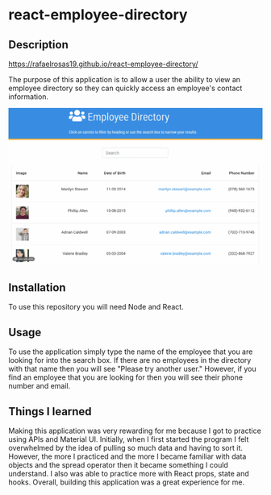 # react-employee-directory

## Description

https://rafaelrosas19.github.io/react-employee-directory/

The purpose of this application is to allow a user the ability to view an employee directory so they can quickly access an employee's contact information. 

![](public/dir.gif)

## Installation

To use this repository you will need Node and React.

## Usage

To use the application simply type the name of the employee that you are looking for into the search box. If there are no employees in the directory with that name then you will see "Please try another user." However, if you find an employee that you are looking for then you will see their phone number and email. 

## Things I learned

Making this application was very rewarding for me because I got to practice using APIs and Material UI. Initially, when I first started the program I felt overwhelmed by the idea of pulling so much data and having to sort it. However, the more I practiced and the more I became familiar with data objects and the spread operator then it became something I could understand. I also was able to practice more with React props, state and hooks. Overall, building this application was a great experience for me. 


